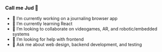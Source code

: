 ### Call me Jud 👋

- 🔭 I’m currently working on a journaling browser app
- 🌱 I’m currently learning React
- 👯 I’m looking to collaborate on videogames, AR, and robotic/embedded systems
- 🤔 I’m looking for help with frontend
- 💬 Ask me about web design, backend development, and testing
